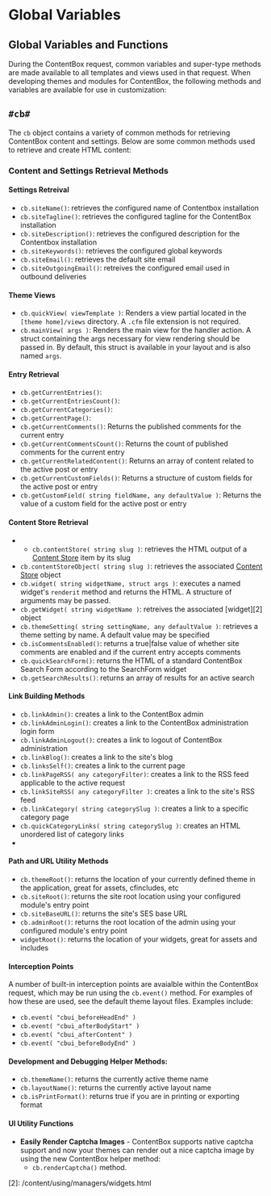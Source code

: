 # Global Variables

## Global Variables and Functions

During the ContentBox request, common variables and super-type methods are made available to all templates and views used in that request. When developing themes and modules for ContentBox, the following methods and variables are available for use in customization:

## `#cb#`

The `cb` object contains a variety of common methods for retrieving ContentBox content and settings. Below are some common methods used to retrieve and create HTML content:

### Content and Settings Retrieval Methods

#### Settings Retreival

* `cb.siteName()`: retrieves the configured name of Contentbox installation
* `cb.siteTagline()`: retrieves the configured tagline for the ContentBox installation
* `cb.siteDescription()`: retrieves the configured description for the Contentbox installation
* `cb.siteKeywords()`: retrieves the configured global keywords
* `cb.siteEmail()`: retrieves the default site email
* `cb.siteOutgoingEmail()`: retreives the configured email used in outbound deliveries

#### Theme Views

* `cb.quickView( viewTemplate )`: Renders a view partial located in the `[theme home]/views` directory.  A `.cfm` file extension is not required.
* `cb.mainView( args )`: Renders the main view for the handler action.  A struct containing the args necessary for view rendering should be passed in.  By default, this struct is available in your layout and is also named `args`.

#### Entry Retrieval

* `cb.getCurrentEntries()`:
* `cb.getCurrentEntriesCount()`:
* `cb.getCurrentCategories()`:
* `cb.getCurrentPage()`:
* `cb.getCurrentComments()`: Returns the published comments for the current entry
* `cb.getCurrentCommentsCount()`: Returns the count of published comments for the current entry
* `cb.getCurrentRelatedContent()`: Returns an array of content related to the active post or entry
* `cb.getCurrentCustomFields()`: Returns a structure of custom fields for the active post or entry
* `cb.getCustomField( string fieldName, any defaultValue )`: Returns the value of a custom field for the active post or entry

#### Content Store Retrieval

* * `cb.contentStore( string slug )`: retrieves the HTML output of a [Content Store](https://github.com/ortus/contentbox-modular-cms/tree/76cb63aa894e4f019c2d324f6bfb86f8d0142a92/content/using/managers/contentstore.html) item by its slug
* `cb.contentStoreObject( string slug )`: retrieves the associated [Content Store](https://github.com/ortus/contentbox-modular-cms/tree/76cb63aa894e4f019c2d324f6bfb86f8d0142a92/content/using/managers/contentstore.html) object
* `cb.widget( string widgetName, struct args )`: executes a named widget's `renderit` method and returns the HTML.  A structure of arguments may be passed.
* `cb.getWidget( string widgetName )`: retreives the associated \[widget\]\[2\] object
* `cb.themeSetting( string settingName, any defaultValue )`: retrieves a theme setting by name. A default value may be specified
* `cb.isCommentsEnabled()`: returns a true\|false value of whether site comments are enabled and if the current entry accepts comments
* `cb.quickSearchForm()`: returns the HTML of a standard ContentBox Search Form according to the SearchForm widget
* `cb.getSearchResults()`: returns an array of results for an active search

#### Link Building Methods

* `cb.linkAdmin()`: creates a link to the ContentBox admin
* `cb.linkAdminLogin()`: creates a link to the ContentBox administration login form
* `cb.linkAdminLogout()`: creates a link to logout of ContentBox administration
* `cb.linkBlog()`: creates a link to the site's blog
* `cb.linksSelf()`: creates a link to the current page
* `cb.linkPageRSS( any categoryFilter)`: creates a link to the RSS feed applicable to the active request
* `cb.linkSiteRSS( any categoryFilter )`: creates a link to the site's RSS feed
* `cb.linkCategory( string categorySlug )`: creates a link to a specific category page
* `cb.quickCategoryLinks( string categorySlug )`: creates an HTML unordered list of category links
* 
#### Path and URL Utility Methods

* `cb.themeRoot()`: returns the location of your currently defined theme in the application, great for assets, cfincludes, etc
* `cb.siteRoot()`: returns the site root location using your configured module's entry point
* `cb.siteBaseURL()`: returns the site's SES base URL
* `cb.adminRoot()`: returns the root location of the admin using your configured module's entry point
* `widgetRoot()`: returns the location of your widgets, great for assets and includes

#### Interception Points

A number of built-in interception points are avaialble within the ContentBox request, which may be run using the `cb.event()` method. For examples of how these are used, see the default theme layout files. Examples include:

* `cb.event( "cbui_beforeHeadEnd" )`
* `cb.event( "cbui_afterBodyStart" )`
* `cb.event( "cbui_afterContent" )`
* `cb.event( "cbui_beforeBodyEnd" )`

#### Development and Debugging Helper Methods:

* `cb.themeName()`: returns the currently active theme name
* `cb.layoutName()`: returns the currently active layout name 
* `cb.isPrintFormat()`: returns true if you are in printing or exporting format

#### UI Utility Functions

* **Easily Render Captcha Images** - ContentBox supports native captcha support and now your themes can render out a nice captcha image by using the new ContentBox helper method:
  * `cb.renderCaptcha()` method.

\[2\]: /content/using/managers/widgets.html

